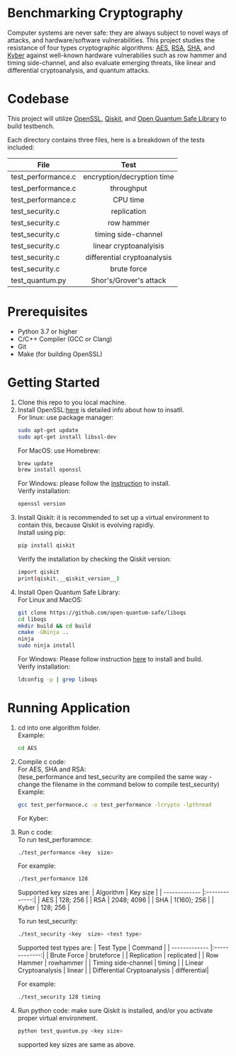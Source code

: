 # Benchmarking Cryptography
Computer systems are never safe: they are always subject to novel ways of attacks, and hardware/software vulnerabilities. This project studies
the resistance of four types cryptographic algorithms: [AES](https://en.wikipedia.org/wiki/Advanced_Encryption_Standard), [RSA](https://en.wikipedia.org/wiki/RSA_(cryptosystem)), [SHA](https://en.wikipedia.org/wiki/Secure_Hash_Algorithms), and [Kyber](https://en.wikipedia.org/wiki/Kyber) against well-known hardware vulnerabilies such as row hammer 
and timing side-channel, and also evaluate emerging threats, like linear and differential cryptoanalysis, and quantum attacks. 

# Codebase
This project will utilize [OpenSSL](https://www.openssl.org), [Qiskit](https://en.wikipedia.org/wiki/Qiskit), and [Open Quantum Safe Library](https://openquantumsafe.org) to build testbench.

Each directory contains three files, here is a breakdown of the tests included:

| File          | Test          | 
| ------------- |:-------------:| 
| test_performance.c | encryption/decryption time |
| test_performance.c | throughput                 | 
| test_performance.c | CPU time                   | 
| test_security.c    | replication                | 
| test_security.c    | row hammer                 | 
| test_security.c    | timing side-channel        | 
| test_security.c    | linear cryptoanalyisis     |
| test_security.c    | differential cryptoanalysis|
| test_security.c    | brute force                |
| test_quantum.py    | Shor's/Grover's attack     |

# Prerequisites
- Python 3.7 or higher
- C/C++ Compiler (GCC or Clang)
- Git
- Make (for building OpenSSL)

# Getting Started
1. Clone this repo to you local machine.
2. Install OpenSSL:[here](https://www.openssl.org/source/) is detailed info about how to insatll.<br>
   For linux: use package manager: 
   ```bash
   sudo apt-get update
   sudo apt-get install libssl-dev
   ```
   For MacOS: use Homebrew:
   ```bash
   brew update
   brew install openssl
   ```
   For Windows: please follow the [instruction](https://www.openssl.org/source/gitrepo.html) to install.<br>
   Verify installation:
   ```bash
   openssl version
   ```
2. Install Qiskit: it is recommended to set up a virtual environment to contain this, because Qiskit is evolving rapidly.<br>
   Install using pip:
   ```bash
   pip install qiskit
   ```
   Verify the installation by checking the Qiskit version:
   ```bash
   import qiskit
   print(qiskit.__qiskit_version__)
   ```
3. Install Open Quantum Safe Library:<br>
   For Linux and MacOS:
   ```bash
   git clone https://github.com/open-quantum-safe/liboqs
   cd liboqs
   mkdir build && cd build
   cmake -GNinja ..
   ninja
   sudo ninja install
   ```
   For Windows:
   Please follow instruction [here](https://github.com/open-quantum-safe/liboqs) to install and build.<br>
   Verify installation:
   ```bash
   ldconfig -p | grep liboqs
   ```
# Running Application
1. cd into one algorithm folder. <br>
   Example:
   ```bash
   cd AES
   ```
2. Compile c code: <br>
   For AES, SHA and RSA: <br>
   (tese_performance and test_security are compiled the same way -  change the filename in the command below to compile test_security)<br>
   Example:
   ```bash
   gcc test_performance.c -o test_performance -lcrypto -lpthread
   ```
   For Kyber:<br>
   
4. Run c code: <br>
   To run test_perforamnce:
   ```bash
   ./test_performance <key  size>
   ```
   For example:
   ```bash
   ./test_performance 128
   ```
   Supported key sizes are:
   | Algorithm     | Key size      | 
   | ------------- |:-------------:| 
   |   AES         | 128; 256      |
   |   RSA         | 2048; 4096    | 
   |   SHA         | 1(160); 256   | 
   |   Kyber       | 128; 256      | 

   To run test_security:
   ```bash
   ./test_security <key  size> <test type>
   ```
   Supported test types are:
   | Test Type     | Command       | 
   | ------------- |:-------------:| 
   |   Brute Force | bruteforce    |
   |   Replication | replicated    | 
   |   Row Hammer  | rowhammer     | 
   |   Timing side-channel       | timing     | 
   |   Linear Cryptoanalysis     | linear     |
   |   Differential Cryptoanalysis | differential|

   For example:
   ```bash
   ./test_security 128 timing
   ```
5. Run python code: make sure Qiskit is installed, and/or you activate proper virtual environment.<br>
   ```bash
   python test_quantum.py <key size>
   ```
   supported key sizes are same as above.
   
   
   
